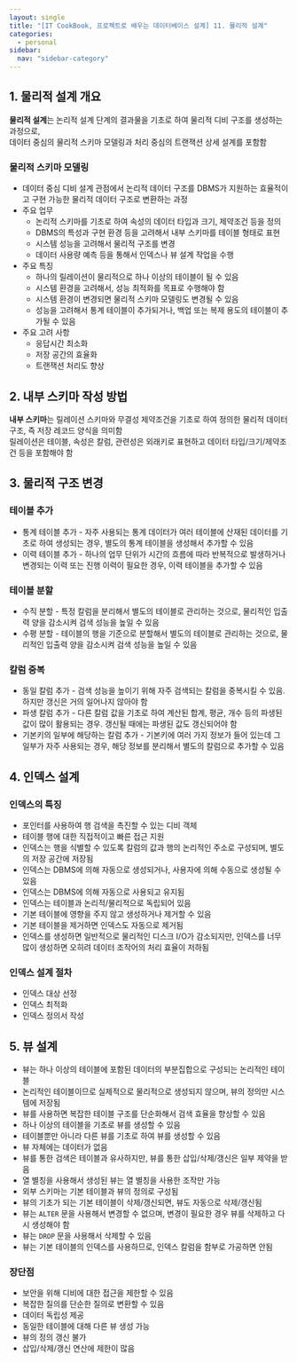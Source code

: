 ```yaml
---
layout: single
title: "[IT CookBook, 프로젝트로 배우는 데이터베이스 설계] 11. 물리적 설계"
categories:
  - personal
sidebar:
  nav: "sidebar-category"
---
```


## 1. 물리적 설계 개요

**물리적 설계**는 논리적 설계 단계의 결과물을 기초로 하여 물리적 디비 구조를 생성하는 과정으로,<br />
데이터 중심의 물리적 스키마 모델링과 처리 중심의 트랜잭션 상세 설계를 포함함

### 물리적 스키마 모델링
- 데이터 중심 디비 설계 관점에서 논리적 데이터 구조를 DBMS가 지원하는 효율적이고 구현 가능한 물리적 데이터 구조로 변환하는 과정
- 주요 업무
  - 논리적 스키마를 기초로 하여 속성의 데이터 타입과 크기, 제약조건 등을 정의
  - DBMS의 특성과 구현 환경 등을 고려해서 내부 스키마를 테이블 형태로 표현
  - 시스템 성능을 고려해서 물리적 구조를 변경
  - 데이터 사용량 예측 등을 통해서 인덱스나 뷰 설계 작업을 수행
- 주요 특징
  - 하나의 릴레이션이 물리적으로 하나 이상의 테이블이 될 수 있음
  - 시스템 환경을 고려해서, 성능 최적화를 목표로 수행해야 함
  - 시스템 환경이 변경되면 물리적 스키마 모델링도 변경될 수 있음
  - 성능을 고려해서 통계 테이블이 추가되거나, 백업 또는 복제 용도의 테이블이 추가될 수 있음
- 주요 고려 사항
  - 응답시간 최소화
  - 저장 공간의 효율화
  - 트랜잭션 처리도 향상


## 2. 내부 스키마 작성 방법

**내부 스키마**는 릴레이션 스키마와 무결성 제약조건을 기초로 하여 정의한 물리적 데이터 구조, 즉 저장 레코드 양식을 의미함<br />
릴레이션은 테이블, 속성은 칼럼, 관련성은 외래키로 표현하고 데이터 타입/크기/제약조건 등을 포함해야 함


## 3. 물리적 구조 변경

### 테이블 추가
- 통계 테이블 추가 - 자주 사용되는 통계 데이터가 여러 테이블에 산재된 데이터를 기초로 하여 생성되는 경우, 별도의 통계 테이블을 생성해서 추가할 수 있음
- 이력 테이블 추가 - 하나의 업무 단위가 시간의 흐름에 따라 반복적으로 발생하거나 변경되는 이력 또는 진행 이력이 필요한 경우, 이력 테이블을 추가할 수 있음

### 테이블 분할
- 수직 분할 - 특정 칼럼을 분리해서 별도의 테이블로 관리하는 것으로, 물리적인 입출력 양을 감소시켜 검색 성능을 높일 수 있음
- 수평 분할 - 테이블의 행을 기준으로 분할해서 별도의 테이블로 관리하는 것으로, 물리적인 입출력 양을 감소시켜 검색 성능을 높일 수 있음

### 칼럼 중복
- 동일 칼럼 추가 - 검색 성능을 높이기 위해 자주 검색되는 칼럼을 중복시킬 수 있음. 하지만 갱신은 거의 일어나지 않아야 함
- 파생 칼럼 추가 - 다른 칼럼 값을 기초로 하여 계산된 합계, 평균, 개수 등의 파생된 값이 많이 활용되는 경우. 갱신될 때에는 파생된 값도 갱신되어야 함
- 기본키의 일부에 해당하는 칼럼 추가 - 기본키에 여러 가지 정보가 들어 있는데 그 일부가 자주 사용되는 경우, 해당 정보를 분리해서 별도의 칼럼으로 추가할 수 있음


## 4. 인덱스 설계

### 인덱스의 특징
- 포인터를 사용하여 행 검색을 촉진할 수 있는 디비 객체
- 테이블 행에 대한 직접적이고 빠른 접근 지원
- 인덱스는 행을 식별할 수 있도록 칼럼의 값과 행의 논리적인 주소로 구성되며, 별도의 저장 공간에 저장됨
- 인덱스는 DBMS에 의해 자동으로 생성되거나, 사용자에 의해 수동으로 생성될 수 있음
- 인덱스는 DBMS에 의해 자동으로 사용되고 유지됨
- 인덱스는 테이블과 논리적/물리적으로 독립되어 있음
- 기본 테이블에 영향을 주지 않고 생성하거나 제거할 수 있음
- 기본 테이블을 제거하면 인덱스도 자동으로 제거됨
- 인덱스를 생성하면 일반적으로 물리적인 디스크 I/O가 감소되지만, 인덱스를 너무 많이 생성하면 오히려 데이터 조작어의 처리 효율이 저하됨

### 인덱스 설계 절차
- 인덱스 대상 선정
- 인덱스 최적화
- 인덱스 정의서 작성


## 5. 뷰 설계

- 뷰는 하나 이상의 테이블에 포함된 데이터의 부분집합으로 구성되는 논리적인 테이블
- 논리적인 테이블이므로 실제적으로 물리적으로 생성되지 않으며, 뷰의 정의만 시스템에 저장됨
- 뷰를 사용하면 복잡한 테이블 구조를 단순화해서 검색 효율을 향상할 수 있음
- 하나 이상의 테이블을 기초로 뷰를 생성할 수 있음
- 테이블뿐만 아니라 다른 뷰를 기초로 하여 뷰를 생성할 수 있음
- 뷰 자체에는 데이터가 없음
- 뷰를 통한 검색은 테이블과 유사하지만, 뷰를 통한 삽입/삭제/갱신은 일부 제약을 받음
- 열 별칭을 사용해서 생성된 뷰는 열 별칭을 사용한 조작만 가능
- 외부 스키마는 기본 테이블과 뷰의 정의로 구성됨
- 뷰의 기초가 되는 기본 테이블이 삭제/갱신되면, 뷰도 자동으로 삭제/갱신됨
- 뷰는 `ALTER` 문을 사용해서 변경할 수 없으며, 변경이 필요한 경우 뷰를 삭제하고 다시 생성해야 함
- 뷰는 `DROP` 문을 사용해서 삭제할 수 있음
- 뷰는 기본 테이블의 인덱스를 사용하므로, 인덱스 칼럼을 함부로 가공하면 안됨

### 장단점
- 보안을 위해 디비에 대한 접근을 제한할 수 있음
- 복잡한 질의를 단순한 질의로 변환할 수 있음
- 데이터 독립성 제공
- 동일한 테이블에 대해 다른 뷰 생성 가능
- 뷰의 정의 갱신 불가
- 삽입/삭제/갱신 연산에 제한이 많음
